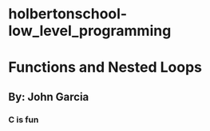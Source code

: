 # holbertonschool-low_level_programming
# Functions and Nested Loops
## By: John Garcia
### C is fun
